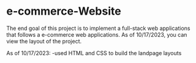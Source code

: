 # e-commerce-Website
The end goal of this project is to implement a full-stack web applications that follows a e-commerce web applications.
As of 10/17/2023, you can view the layout of the project.

As of 10/17/2023:
-used HTML and CSS to build the landpage layouts
